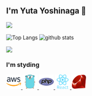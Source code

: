 ## I'm Yuta Yoshinaga 👋
[![](https://komarev.com/ghpvc/?username=Yu-326-ta&color=blue)](Yu-326-ta)

<p align="left"> 
  <img alt="Top Langs" height="150px" src="https://github-readme-stats.vercel.app/api/top-langs/?username=Yu-326-ta&layout=compact&show_icons=true&theme=flag-india" />
  <img alt="github stats" height="150px" src="https://github-readme-stats.vercel.app/api?username=Yu-326-ta&theme=flag-india&show_icons=ture" />
</p>

<a href="https://github.com/ryo-ma/github-profile-trophy">
  <img align="center" src="https://github-profile-trophy.vercel.app/?username=Yu-326-ta&title=MultiLaunguage,PullReauest,Repository,Experience,Commit,Followers,Issues,Stars" height="151px" />
</a>

### I'm styding 

<p align="left"> <a href="https://aws.amazon.com" target="_blank" rel="noreferrer"> <img src="https://raw.githubusercontent.com/devicons/devicon/master/icons/amazonwebservices/amazonwebservices-original-wordmark.svg" alt="aws" width="40" height="40"/> </a> <a href="https://golang.org" target="_blank" rel="noreferrer"> <img src="https://raw.githubusercontent.com/devicons/devicon/master/icons/go/go-original.svg" alt="go" width="40" height="40"/> </a> <a href="https://www.php.net" target="_blank" rel="noreferrer"> <img src="https://raw.githubusercontent.com/devicons/devicon/master/icons/php/php-original.svg" alt="php" width="40" height="40"/> </a> <a href="https://reactjs.org/" target="_blank" rel="noreferrer"> <img src="https://raw.githubusercontent.com/devicons/devicon/master/icons/react/react-original-wordmark.svg" alt="react" width="40" height="40"/> </a> <a href="https://www.ruby-lang.org/en/" target="_blank" rel="noreferrer"> <img src="https://raw.githubusercontent.com/devicons/devicon/master/icons/ruby/ruby-original.svg" alt="ruby" width="40" height="40"/> </a> </p>
